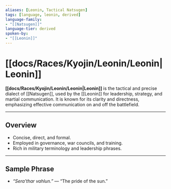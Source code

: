 ```yaml
---
aliases: [Leonin, Tactical Natsugen]
tags: [language, leonin, derived]
language-family: 
- "[[Natsugen]]"
language-tier: derived
spoken-by: 
- "[[Leonin]]"
---
```


# [[docs/Races/Kyojin/Leonin/Leonin|Leonin]]

**[[docs/Races/Kyojin/Leonin/Leonin|Leonin]]** is the tactical and precise dialect of [[Natsugen]], used by the [[Leonin]] for leadership, strategy, and martial communication. It is known for its clarity and directness, emphasizing effective communication on and off the battlefield.

---

## Overview

- Concise, direct, and formal.
- Employed in governance, war councils, and training.
- Rich in military terminology and leadership phrases.

---

## Sample Phrase

- *“Sera’thar vahlun.”* — “The pride of the sun.”
